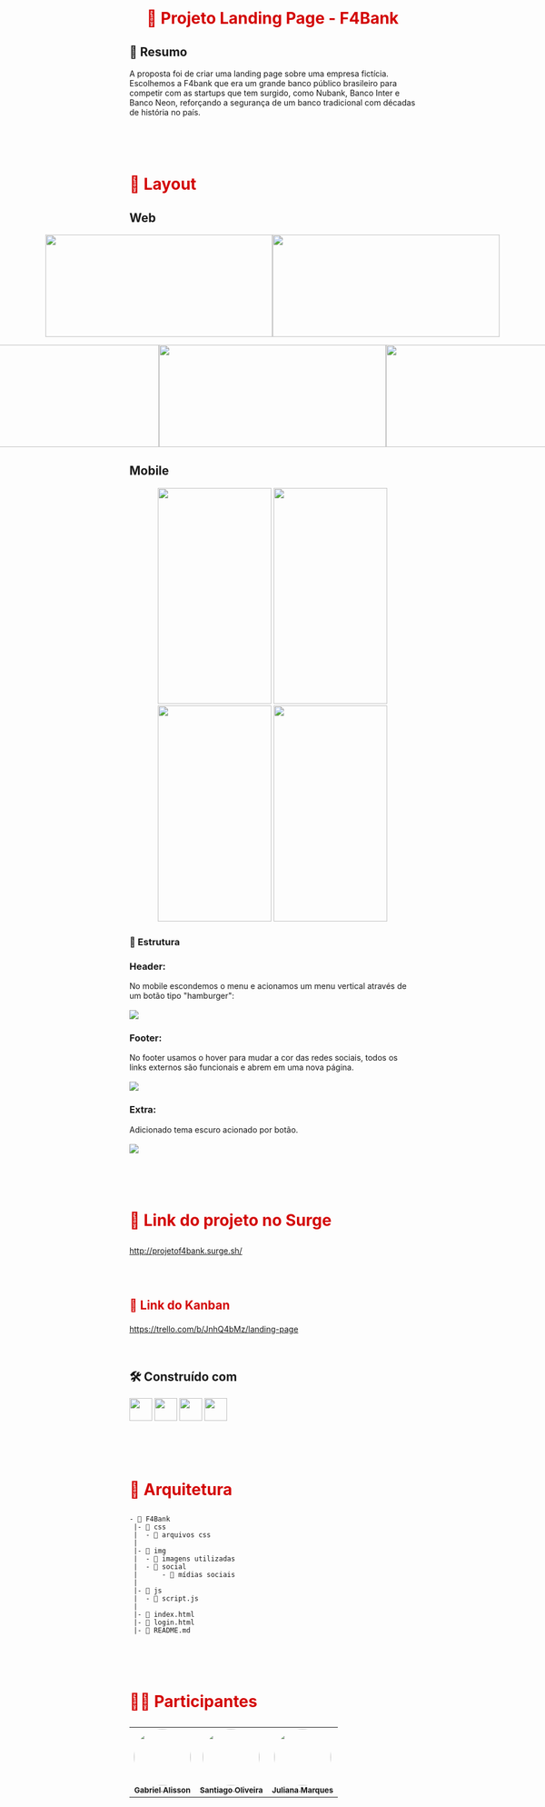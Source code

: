 <h1 align="center">
    <br>
    <p align="center" style="color: #D30404; font-weight: bold;">🚀 Projeto Landing Page - F4Bank
<p>
</h1>

## 🚀 Resumo

A proposta foi de criar uma landing page sobre uma empresa fictícia. Escolhemos a F4bank que era um grande banco público brasileiro para competir com as startups que tem surgido, como Nubank, Banco Inter e Banco Neon, reforçando a segurança de um banco tradicional com décadas de história no país. 
 
<h1>
    <br>
    <p style="color: #D30404; font-weight: bold;">🎨 Layout</p>
</h1>

## Web

<p align="center" style="display: flex; align-items: flex-start; justify-content: center;">
     <img src="./img/desk01.png" width="400px" height="180px">
     <img src="./img/desk02.png" width="400px" height="180px">
<p align="center" style="display: flex; align-items: flex-start; justify-content: center;">
     <img src="./img/desk03.png" width="400px" height="180px">
     <img src="/img/desk04.png" width="400px" height="180px">
     <img src="/img/desk05.png" width="400px" height="180px">


## Mobile

<p align="center">
     <img src="./img/mobile01.png" width="200px" height="380px">
     <img src="./img/mobile02.png" width="200px" height="380px">
     <img src="./img/mobile03.png" width="200px" height="380px">
     <img src="./img/mobile04.png" width="200px" height="380px">
</p>
</p>

### 🔧 Estrutura 

### Header:
No mobile escondemos o menu e acionamos um menu vertical através de um botão tipo "hamburger":
<br>
<br>
<img src="./img/gif_menu.gif" >

### Footer:
No footer usamos o hover para mudar a cor das redes sociais, todos os links externos são funcionais e abrem em uma nova página.
<br>
<br>
<img src="./img/gif_footer.gif" >

### Extra: 

Adicionado tema escuro acionado por botão.
<br>
<br>
<img src="./img/ezgif-5-fe287566ef.gif" >

<h1>
    <br>
    <p style="color: #D30404; font-weight: bold;">🔗 Link do projeto no Surge</p>
</h1>

 http://projetof4bank.surge.sh/


<h2>
    <br>
    <p style="color: #D30404; font-weight: bold;">🔗 Link do Kanban</p>
</h2>

https://trello.com/b/JnhQ4bMz/landing-page

<br>

## 🛠️ Construído com

<p>
<img witdh="40px" height="40px" src="https://user-images.githubusercontent.com/98292838/163856484-18282144-9061-42ee-9691-66c6454b362f.png">
<!-- git -->
<img witdh="40px" height="40px" src="https://user-images.githubusercontent.com/98292838/163856370-844eb1b7-11f6-48cd-abec-21c1da4b38b4.png">
<!-- html -->
<img witdh="40px" height="40px" src="https://user-images.githubusercontent.com/98292838/163856535-00dbc8fe-e415-4fa3-8d81-50975fb8839c.png">
<!-- css -->
<img witdh="40px" height="40px" src="https://user-images.githubusercontent.com/98292838/163856432-c20873d2-9b31-412e-92e9-a1f6c609b40c.png">
<!-- javascript -->
</p>


<h1>
    <br>
    <p style="color: #D30404; font-weight: bold;">📁 Arquitetura</p>
</h1>

```
- 📁 F4Bank
 |- 📁 css
 |  - 📑 arquivos css
 |  
 |- 📁 img
 |  - 📑 imagens utilizadas
 |  - 📁 social
 |      - 📑 mídias sociais
 |      
 |- 📁 js
 |  - 📑 script.js
 |
 |- 📑 index.html
 |- 📑 login.html
 |- 📑 README.md
```
<h1>
    <br>
    <p style="color: #D30404; font-weight: bold;">👨‍💻 Participantes</p>
</h1>

<table>
  <tr>
    <td align="center"><a href="https://github.com/gans92"><img style="border-radius: 50%;" src="https://unavatar.io/github/gans92" width="100px;" alt=""/><br /><sub><b>Gabriel Alisson</b></sub></a><br /></td>    
    <td align="center"><a href="https://github.com/SantiagoOliveira22"><img style="border-radius: 50%;" src="https://unavatar.io/github/SantiagoOliveira22" width="100px;" alt=""/><br /><sub><b>Santiago Oliveira</b></sub></a><br /></td> 
      <td align="center"><a href="https://github.com/ju-marques"><img style="border-radius: 50%;" src="https://unavatar.io/github/ju-marques" width="100px;" alt=""/><br /><sub><b>Juliana Marques</b></sub></a><br /></td> 
  </tr>
  
</table>

<br>

